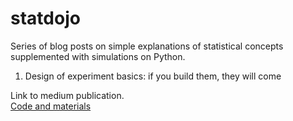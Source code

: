 # statdojo

Series of blog posts on simple explanations of statistical concepts supplemented with simulations on Python.

1. Design of experiment basics: if you build them, they will come

Link to medium publication.  
[Code and materials](https://github.com/tokedo/statdojo/tree/main/statistical_tests_and_experiment_design)

